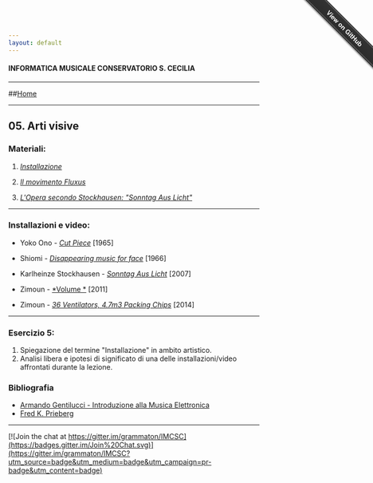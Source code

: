 ```yaml
---
layout: default
---
```


#### INFORMATICA MUSICALE CONSERVATORIO S. CECILIA

----

##[Home](https://Francescoziello.github.io/IMCSC)

----

## 05. Arti visive


### Materiali:



 1. [*Installazione*](https://it.wikipedia.org/wiki/Installazione_(arte))
  
 2. [*Il movimento Fluxus*](https://en.wikipedia.org/wiki/Fluxus) 
   
 3. [*L'Opera secondo Stockhausen: "Sonntag Aus Licht"*](https://en.wikipedia.org/wiki/Sonntag_aus_Licht) 
 


 
----
 
 ### Installazioni e video:
 
 - Yoko Ono - [*Cut Piece*](https://www.youtube.com/watch?v=8Sc47KfJjcI)  [1965]
  
 - Shiomi - [*Disappearing music for face*](https://www.youtube.com/watch?v=5g5WuiY9BhA) [1966]
 
 - Karlheinze Stockhausen - [*Sonntag Aus Licht*](https://www.youtube.com/watch?v=JotSiYl2dzs) [2007]
 
 - Zimoun - [*Volume *](https://www.youtube.com/watch?v=WWgJejAiGFg) [2011]
 
 - Zimoun - [*36 Ventilators, 4.7m3 Packing Chips*](https://www.youtube.com/watch?v=N-1uZrVugHc) [2014]
 

 
 
 
----

### Esercizio 5:

1. Spiegazione del termine "Installazione" in ambito artistico. 
2. Analisi libera e ipotesi di significato di una delle installazioni/video affrontati durante la lezione.









### Bibliografia

 - [Armando Gentilucci - Introduzione alla Musica Elettronica](https://copy.com/gmatZ8qkaw1WROAG)
 - [Fred K. Prieberg](https://copy.com/mU6LRdCdxUlrVAIZ)
 
----

[![Join the chat at https://gitter.im/grammaton/IMCSC](https://badges.gitter.im/Join%20Chat.svg)](https://gitter.im/grammaton/IMCSC?utm_source=badge&utm_medium=badge&utm_campaign=pr-badge&utm_content=badge)
 
<div class="github-fork-ribbon-wrapper right fixed" style="width: 150px;height: 150px;position: fixed;overflow: hidden;top: 0;z-index: 9999;pointer-events: none;right: 0;"><div class="github-fork-ribbon" style="position: absolute;padding: 2px 0;background-color: #333;background-image: linear-gradient(to bottom, rgba(0, 0, 0, 0), rgba(0, 0, 0, 0.15));-webkit-box-shadow: 0 2px 3px 0 rgba(0, 0, 0, 0.5);-moz-box-shadow: 0 2px 3px 0 rgba(0, 0, 0, 0.5);box-shadow: 0 2px 3px 0 rgba(0, 0, 0, 0.5);z-index: 9999;pointer-events: auto;top: 42px;right: -43px;-webkit-transform: rotate(45deg);-moz-transform: rotate(45deg);-ms-transform: rotate(45deg);-o-transform: rotate(45deg);transform: rotate(45deg);"><a href="https://github.com/grammaton/IMCSC" style="font: 700 13px &quot;Helvetica Neue&quot;, Helvetica, Arial, sans-serif;color: #fff;text-decoration: none;text-shadow: 0 -1px rgba(0, 0, 0, 0.5);text-align: center;width: 200px;line-height: 20px;display: inline-block;padding: 2px 0;border-width: 1px 0;border-style: dotted;border-color: rgba(255, 255, 255, 0.7);">View on GitHub</a></div></div>

